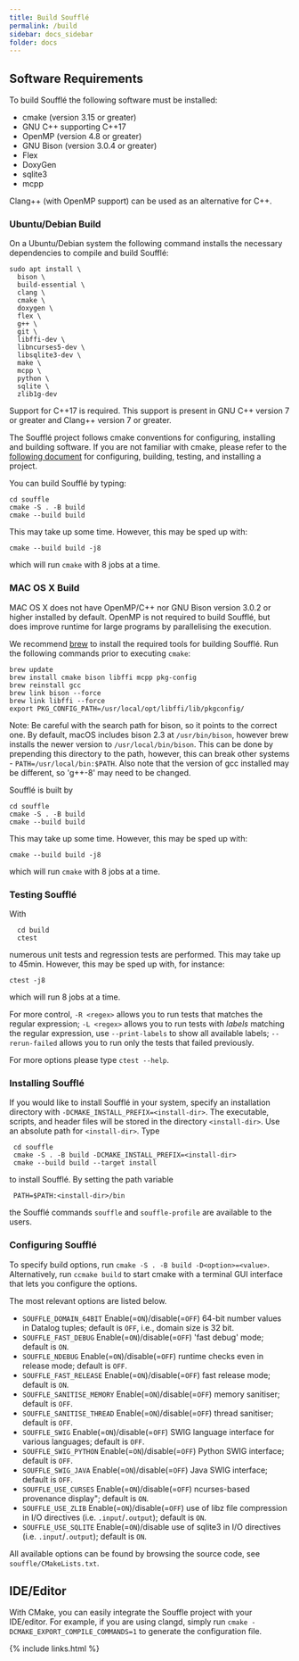 ```yaml
---
title: Build Soufflé
permalink: /build
sidebar: docs_sidebar
folder: docs
---
```


## Software Requirements

To build Soufflé the following software must be installed:

* cmake (version 3.15 or greater)
* GNU C++ supporting C++17
* OpenMP (version 4.8 or greater)
* GNU Bison (version 3.0.4 or greater)
* Flex
* DoxyGen
* sqlite3
* mcpp

Clang++ (with OpenMP support) can be used as an alternative for C++.

### Ubuntu/Debian Build

On a Ubuntu/Debian system the following command installs the necessary dependencies to compile and build Soufflé:

```
sudo apt install \
  bison \
  build-essential \
  clang \
  cmake \
  doxygen \
  flex \
  g++ \
  git \
  libffi-dev \
  libncurses5-dev \
  libsqlite3-dev \
  make \
  mcpp \
  python \
  sqlite \
  zlib1g-dev
```

Support for C++17 is required. This support is present in GNU C++ version 7 or greater and Clang++ version 7 or greater.

The Soufflé project follows cmake conventions for configuring, installing and building software. If you are not familiar with cmake, please refer to the [following document](https://cliutils.gitlab.io/modern-cmake/chapters/intro/running.html) for configuring, building, testing, and installing a project.

You can build Soufflé by typing:

```
cd souffle
cmake -S . -B build
cmake --build build
```

This may take up some time. However, this may be sped up with:

```
cmake --build build -j8
```

which will run `cmake` with 8 jobs at a time.

### MAC OS X Build

MAC OS X does not have OpenMP/C++ nor GNU Bison version 3.0.2 or higher installed by default. OpenMP is not required to build Soufflé, but does improve runtime for large programs by parallelising the execution. 

We recommend [brew](http://brew.sh) to install the required tools for building Soufflé. Run the following commands prior to executing `cmake`:

```
brew update
brew install cmake bison libffi mcpp pkg-config
brew reinstall gcc
brew link bison --force
brew link libffi --force
export PKG_CONFIG_PATH=/usr/local/opt/libffi/lib/pkgconfig/
```

Note: Be careful with the search path for bison, so it points to the correct one. By default, macOS includes bison 2.3 at `/usr/bin/bison`, however brew installs the newer version to `/usr/local/bin/bison`. This can be done by prepending this directory to the path, however, this can break other systems - `PATH=/usr/local/bin:$PATH`. Also note that the version of gcc installed may be different, so 'g++-8' may need to be changed.

Soufflé is built by 

```
cd souffle
cmake -S . -B build
cmake --build build
```

This may take up some time. However, this may be sped up with:

```
cmake --build build -j8
```

which will run `cmake` with 8 jobs at a time.

### Testing Soufflé

With 
```
  cd build
  ctest
```
numerous unit tests and regression tests are performed. This may take up to 45min.
However, this may be sped up with, for instance:
```
ctest -j8
```
which will run 8 jobs at a time.

For more control, `-R <regex>` allows you to run tests that matches the regular expression;
`-L <regex>` allows you to run tests with _labels_ matching the regular expression, use `--print-labels` to show all available labels;
`--rerun-failed` allows you to run only the tests that failed previously.

For more options please type `ctest --help`.

### Installing Soufflé

If you would like to install Soufflé in your system, specify an installation directory with `-DCMAKE_INSTALL_PREFIX=<install-dir>`. The executable, scripts, and header files will be stored in the directory ```<install-dir>```. Use an absolute path for ```<install-dir>```. Type 
```
 cd souffle
 cmake -S . -B build -DCMAKE_INSTALL_PREFIX=<install-dir>
 cmake --build build --target install
```
to install Soufflé. By setting the path variable 
```
 PATH=$PATH:<install-dir>/bin
``` 
the Soufflé commands ```souffle``` and ```souffle-profile``` are available to the users.


### Configuring Soufflé

To specify build options, run `cmake -S . -B build -D<option>=<value>`. Alternatively, run `ccmake build` to start cmake with a terminal GUI interface that lets you configure the options.

The most relevant options are listed below.

 - `SOUFFLE_DOMAIN_64BIT` Enable(=`ON`)/disable(=`OFF`) 64-bit number values in Datalog tuples; default is `OFF`, i.e., domain size is 32 bit.
 - `SOUFFLE_FAST_DEBUG` Enable(=`ON`)/disable(=`OFF`) 'fast debug' mode; default is `ON`.
 - `SOUFFLE_NDEBUG` Enable(=`ON`)/disable(=`OFF`) runtime checks even in release mode; default is `OFF`.
 - `SOUFFLE_FAST_RELEASE` Enable(=`ON`)/disable(=`OFF`) fast release mode; default is `ON`.
 - `SOUFFLE_SANITISE_MEMORY` Enable(=`ON`)/disable(=`OFF`) memory sanitiser; default is `OFF`.
 - `SOUFFLE_SANITISE_THREAD` Enable(=`ON`)/disable(=`OFF`) thread sanitiser; default is `OFF`.
 - `SOUFFLE_SWIG` Enable(=`ON`)/disable(=`OFF`) SWIG language interface for various languages; default is `OFF`.
 - `SOUFFLE_SWIG_PYTHON` Enable(=`ON`)/disable(=`OFF`) Python SWIG interface; default is `OFF`.
 - `SOUFFLE_SWIG_JAVA` Enable(=`ON`)/disable(=`OFF`) Java SWIG interface; default is `OFF`.
 - `SOUFFLE_USE_CURSES`  Enable(=`ON`)/disable(=`OFF`) ncurses-based provenance display"; default is `ON`.
 - `SOUFFLE_USE_ZLIB` Enable(=`ON`)/disable(=`OFF`) use of libz file compression in I/O directives (i.e. `.input`/`.output`); default is `ON`.
 - `SOUFFLE_USE_SQLITE` Enable(=`ON`)/disable use of sqlite3 in I/O directives (i.e. `.input`/`.output`);  default is `ON`. 

All available options can be found by browsing the source code, see `souffle/CMakeLists.txt`.

## IDE/Editor

With CMake, you can easily integrate the Souffle project with your IDE/editor.
For example, if you are using clangd, simply run `cmake -DCMAKE_EXPORT_COMPILE_COMMANDS=1` to generate the configuration file.

{% include links.html %}
